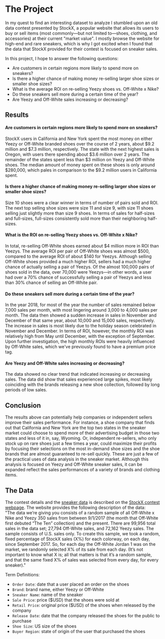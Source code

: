 # The Project
In my quest to find an interesting dataset to analyze I stumbled upon an old data contest presented by StockX, a popular website that allows its users to buy or sell items (most commonly—but not limited to—shoes, clothing, and accessories) at their current "market value". I mostly browse the website for high-end and rare sneakers, which is why I got excited when I found that the data that StockX provided for their contest is focused on sneaker sales.

In this project, I hope to answer the following questions:
* Are customers in certain regions more likely to spend more on sneakers?
* Is there a higher chance of making money re-selling larger shoe sizes or smaller shoe sizes?
* What is the average ROI on re-selling Yeezy shoes vs. Off-White x Nike?
* Do these sneakers sell more during a certain time of the year?
* Are Yeezy and Off-White sales increasing or decreasing?

## Results
#### Are customers in certain regions more likely to spend more on sneakers?  
StockX users in California and New York spent the most money on either Yeezy or Off-White branded shoes over the course of 2 years, about \$9.2 million and \$7.3 million, respectively. The state with the next highest sales is Oregon, with users there spending about \$3.6 million over 2 years. The remainder of the states spent less than \$3 million on Yeezy and Off-White shoes. The median amount of money spent on these shoes is only around \$280,000, which pales in comparison to the \$9.2 million users in California spent.

#### Is there a higher chance of making money re-selling larger shoe sizes or smaller shoe sizes?
Size 10 shoes were a clear winner in terms of number of pairs sold and ROI. The next top selling shoe sizes were size 11 and size 9, with size 11 shoes selling just slightly more than size 9 shoes. In terms of sales for half-sizes and full-sizes, full-sizes consistently sold more than their neighboring half-sizes.

#### What is the ROI on re-selling Yeezy shoes vs. Off-White x Nike?
In total, re-selling Off-White shoes earned about \$4 million more in ROI than Yeezys. The average ROI per pair of Off-White shoes was almost \$500, compared to the average ROI of about \$140 for Yeezys. Although selling Off-White shoes provided a much higher ROI, sellers had a much higher chance of actually selling a pair of Yeezys. Of the almost 100,000 pairs of shoes sold in the data, over 70,000 were Yeezys—in other words, a user had over a 70% chance of successfully selling a pair of Yeezys and less than 30% chance of selling an Off-White pair.

#### Do these sneakers sell more during a certain time of the year?
In the year 2018, for most of the year the number of sales remained below 7,000 sales per month, with most lingering around 3,000 to 4,000 sales per month. The data then showed a sudden increase in sales in November and December of that same year, about 10,000 and 15,000 sales, respectively. The increase in sales is most likely due to the holiday season celebrated in November and December. In terms of ROI, however, the monthly ROI was relatively high from May until December, with the exception of September. Upon further investigation, the high monthly ROIs were heavily influenced by Off-White sales, which we've previously found to have a premium price tag.

#### Are Yeezy and Off-White sales increasing or decreasing?
The data showed no clear trend that indicated increasing or decreasing sales. The data did show that sales experienced large spikes, most likely coinciding with the brands releasing a new shoe collection, followed by long periods of low sales.

## Conclusion
The results above can potentially help companies or independent sellers improve their sales performance. For instance, a shoe company that finds out that California and New York are the top two states in the sneaker market could choose to spend more of their advertising budget in those two states and less of it in, say, Wyoming. Or, independent re-sellers, who only stock up on rare shoes just a few times a year, could maximize their profits by focusing their selections on the most in-demand shoe sizes and the shoe brands that are almost guaranteed to re-sell quickly. These are just a few of the practical uses of data analysis in the sneaker market. Although this analysis is focused on Yeezy and Off-White sneaker sales, it can be expanded reflect the sales performances of a variety of brands and clothing items.

## The Data
The contest details and the [sneaker data](https://s3.amazonaws.com/stockx-sneaker-analysis/wp-content/uploads/2019/02/StockX-Data-Contest-2019-3.xlsx) is described on the [StockX contest webpage](https://stockx.com/news/the-2019-data-contest/). The website provides the following description of the data:  
"The data we’re giving you consists of a random sample of all Off-White x Nike and Yeezy 350 sales from between 9/1/2017 (the month that Off-White first debuted “The Ten” collection) and the present. There are 99,956 total sales in the data set; 27,794 Off-White sales, and 72,162 Yeezy sales. The sample consists of U.S. sales only. To create this sample, we took a random, fixed percentage of StockX sales (X%) for each colorway, on each day, since September 2017. So, for each day the Off-White Jordan 1 was on the market, we randomly selected X% of its sale from each day. (It’s not important to know what X is; all that matters is that it’s a random sample, and that the same fixed X% of sales was selected from every day, for every sneaker)."

Term Definitions:
* `Order Date`: date that a user placed an order on the shoes
* `Brand`: brand name, either Yeezy or Off-White
* `Sneaker Name`: name of the sneaker
* `Sale Price`: price (\$USD) that the shoes were sold at
* `Retail Price`: original price (\$USD) of the shoes when released by the company
* `Release Date`: date that the company released the shoes for the public to purchase
* `Shoe Size`: US size of the shoes
* `Buyer Region`: state of origin of the user that purchased the shoes
